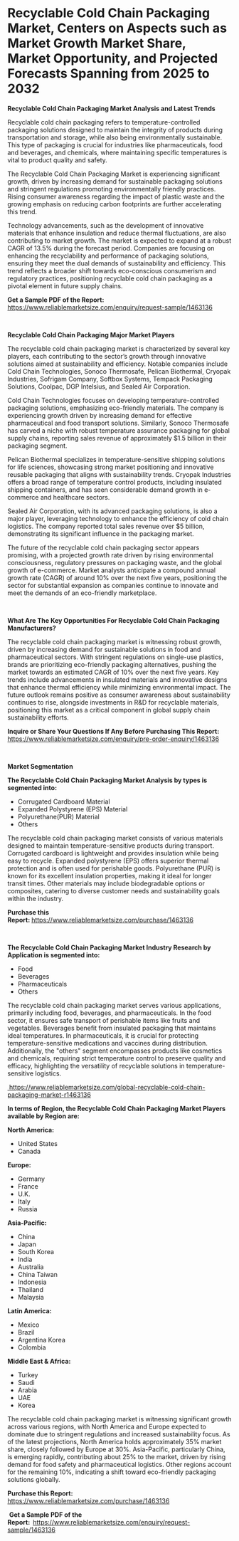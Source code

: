 <p><h1>Recyclable Cold Chain Packaging Market, Centers on Aspects such as Market Growth Market Share, Market Opportunity, and Projected Forecasts Spanning from 2025 to 2032</h1></p><p><strong>Recyclable Cold Chain Packaging Market Analysis and Latest Trends</strong></p>
<p><p>Recyclable cold chain packaging refers to temperature-controlled packaging solutions designed to maintain the integrity of products during transportation and storage, while also being environmentally sustainable. This type of packaging is crucial for industries like pharmaceuticals, food and beverages, and chemicals, where maintaining specific temperatures is vital to product quality and safety. </p><p>The Recyclable Cold Chain Packaging Market is experiencing significant growth, driven by increasing demand for sustainable packaging solutions and stringent regulations promoting environmentally friendly practices. Rising consumer awareness regarding the impact of plastic waste and the growing emphasis on reducing carbon footprints are further accelerating this trend. </p><p>Technology advancements, such as the development of innovative materials that enhance insulation and reduce thermal fluctuations, are also contributing to market growth. The market is expected to expand at a robust CAGR of 13.5% during the forecast period. Companies are focusing on enhancing the recyclability and performance of packaging solutions, ensuring they meet the dual demands of sustainability and efficiency. This trend reflects a broader shift towards eco-conscious consumerism and regulatory practices, positioning recyclable cold chain packaging as a pivotal element in future supply chains.</p></p>
<p><strong>Get a Sample PDF of the Report:&nbsp;</strong> <a href="https://www.reliablemarketsize.com/enquiry/request-sample/1463136?utm_campaign=3016&utm_medium=2&utm_source=Github&utm_content=ia&utm_term=19042025&utm_id=recyclable-cold-chain-packaging">https://www.reliablemarketsize.com/enquiry/request-sample/1463136</a></p>
<p>&nbsp;</p>
<p><strong>Recyclable Cold Chain Packaging Major Market Players</strong></p>
<p><p>The recyclable cold chain packaging market is characterized by several key players, each contributing to the sector’s growth through innovative solutions aimed at sustainability and efficiency. Notable companies include Cold Chain Technologies, Sonoco Thermosafe, Pelican Biothermal, Cryopak Industries, Sofrigam Company, Softbox Systems, Tempack Packaging Solutions, Coolpac, DGP Intelsius, and Sealed Air Corporation.</p><p>Cold Chain Technologies focuses on developing temperature-controlled packaging solutions, emphasizing eco-friendly materials. The company is experiencing growth driven by increasing demand for effective pharmaceutical and food transport solutions. Similarly, Sonoco Thermosafe has carved a niche with robust temperature assurance packaging for global supply chains, reporting sales revenue of approximately $1.5 billion in their packaging segment.</p><p>Pelican Biothermal specializes in temperature-sensitive shipping solutions for life sciences, showcasing strong market positioning and innovative reusable packaging that aligns with sustainability trends. Cryopak Industries offers a broad range of temperature control products, including insulated shipping containers, and has seen considerable demand growth in e-commerce and healthcare sectors.</p><p>Sealed Air Corporation, with its advanced packaging solutions, is also a major player, leveraging technology to enhance the efficiency of cold chain logistics. The company reported total sales revenue over $5 billion, demonstrating its significant influence in the packaging market.</p><p>The future of the recyclable cold chain packaging sector appears promising, with a projected growth rate driven by rising environmental consciousness, regulatory pressures on packaging waste, and the global growth of e-commerce. Market analysts anticipate a compound annual growth rate (CAGR) of around 10% over the next five years, positioning the sector for substantial expansion as companies continue to innovate and meet the demands of an eco-friendly marketplace.</p></p>
<p>&nbsp;</p>
<p><strong>What Are The Key Opportunities For Recyclable Cold Chain Packaging Manufacturers?</strong></p>
<p><p>The recyclable cold chain packaging market is witnessing robust growth, driven by increasing demand for sustainable solutions in food and pharmaceutical sectors. With stringent regulations on single-use plastics, brands are prioritizing eco-friendly packaging alternatives, pushing the market towards an estimated CAGR of 10% over the next five years. Key trends include advancements in insulated materials and innovative designs that enhance thermal efficiency while minimizing environmental impact. The future outlook remains positive as consumer awareness about sustainability continues to rise, alongside investments in R&D for recyclable materials, positioning this market as a critical component in global supply chain sustainability efforts.</p></p>
<p><strong>Inquire or Share Your Questions If Any Before Purchasing This Report:</strong> <a href="https://www.reliablemarketsize.com/enquiry/pre-order-enquiry/1463136?utm_campaign=3016&utm_medium=2&utm_source=Github&utm_content=ia&utm_term=19042025&utm_id=recyclable-cold-chain-packaging">https://www.reliablemarketsize.com/enquiry/pre-order-enquiry/1463136</a></p>
<p>&nbsp;</p>
<p><strong>Market Segmentation</strong></p>
<p><strong>The Recyclable Cold Chain Packaging Market Analysis by types is segmented into:</strong></p>
<p><ul><li>Corrugated Cardboard Material</li><li>Expanded Polystyrene (EPS) Material</li><li>Polyurethane(PUR) Material</li><li>Others</li></ul></p>
<p><p>The recyclable cold chain packaging market consists of various materials designed to maintain temperature-sensitive products during transport. Corrugated cardboard is lightweight and provides insulation while being easy to recycle. Expanded polystyrene (EPS) offers superior thermal protection and is often used for perishable goods. Polyurethane (PUR) is known for its excellent insulation properties, making it ideal for longer transit times. Other materials may include biodegradable options or composites, catering to diverse customer needs and sustainability goals within the industry.</p></p>
<p><strong>Purchase this Report:&nbsp;</strong><a href="https://www.reliablemarketsize.com/purchase/1463136?utm_campaign=3016&utm_medium=2&utm_source=Github&utm_content=ia&utm_term=19042025&utm_id=recyclable-cold-chain-packaging">https://www.reliablemarketsize.com/purchase/1463136</a></p>
<p>&nbsp;</p>
<p><strong>The Recyclable Cold Chain Packaging Market Industry Research by Application is segmented into:</strong></p>
<p><ul><li>Food</li><li>Beverages</li><li>Pharmaceuticals</li><li>Others</li></ul></p>
<p><p>The recyclable cold chain packaging market serves various applications, primarily including food, beverages, and pharmaceuticals. In the food sector, it ensures safe transport of perishable items like fruits and vegetables. Beverages benefit from insulated packaging that maintains ideal temperatures. In pharmaceuticals, it is crucial for protecting temperature-sensitive medications and vaccines during distribution. Additionally, the "others" segment encompasses products like cosmetics and chemicals, requiring strict temperature control to preserve quality and efficacy, highlighting the versatility of recyclable solutions in temperature-sensitive logistics.</p></p>
<p><a href="https://www.reliablemarketsize.com/global-recyclable-cold-chain-packaging-market-r1463136?utm_campaign=3016&utm_medium=2&utm_source=Github&utm_content=ia&utm_term=19042025&utm_id=recyclable-cold-chain-packaging">&nbsp;https://www.reliablemarketsize.com/global-recyclable-cold-chain-packaging-market-r1463136</a></p>
<p><strong>In terms of Region, the Recyclable Cold Chain Packaging Market Players available by Region are:</strong></p>
<p>
    <p> <strong> North America: </strong>
        <ul>
            <li>United States</li>
            <li>Canada</li>
        </ul>
        </p> 
    <p> <strong> Europe: </strong>
        <ul>
            <li>Germany</li>
            <li>France</li>
            <li>U.K.</li>
            <li>Italy</li>
            <li>Russia</li>
        </ul>
        </p> 
    <p> <strong> Asia-Pacific: </strong>
        <ul>
            <li>China</li>
            <li>Japan</li>
            <li>South Korea</li>
            <li>India</li>
            <li>Australia</li>
            <li>China Taiwan</li>
            <li>Indonesia</li>
            <li>Thailand</li>
            <li>Malaysia</li>
        </ul>
        </p> 
    <p> <strong> Latin America: </strong>
        <ul>
            <li>Mexico</li>
            <li>Brazil</li>
            <li>Argentina Korea</li>
            <li>Colombia</li>
        </ul>
        </p> 
    <p> <strong> Middle East & Africa: </strong>
        <ul>
            <li>Turkey</li>
            <li>Saudi</li>
            <li>Arabia</li>
            <li>UAE</li>
            <li>Korea</li>
        </ul>
    </p>
    </p>
<p><p>The recyclable cold chain packaging market is witnessing significant growth across various regions, with North America and Europe expected to dominate due to stringent regulations and increased sustainability focus. As of the latest projections, North America holds approximately 35% market share, closely followed by Europe at 30%. Asia-Pacific, particularly China, is emerging rapidly, contributing about 25% to the market, driven by rising demand for food safety and pharmaceutical logistics. Other regions account for the remaining 10%, indicating a shift toward eco-friendly packaging solutions globally.</p></p>
<p><strong>Purchase this Report: </strong><a href="https://www.reliablemarketsize.com/purchase/1463136?utm_campaign=3016&utm_medium=2&utm_source=Github&utm_content=ia&utm_term=19042025&utm_id=recyclable-cold-chain-packaging">https://www.reliablemarketsize.com/purchase/1463136</a></p>
<p>&nbsp;<strong>Get a Sample PDF of the Report:&nbsp;&nbsp;</strong><a href="https://www.reliablemarketsize.com/enquiry/request-sample/1463136?utm_campaign=3016&utm_medium=2&utm_source=Github&utm_content=ia&utm_term=19042025&utm_id=recyclable-cold-chain-packaging">https://www.reliablemarketsize.com/enquiry/request-sample/1463136</a></p>
<p><strong></strong></p>
<p><p></p><p></p><p></p></p>